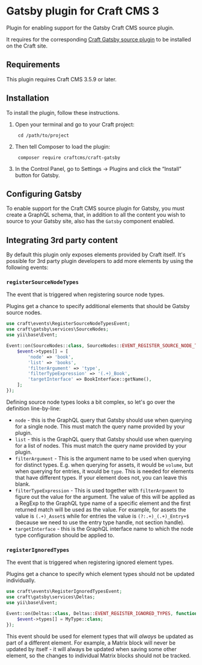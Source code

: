# Gatsby plugin for Craft CMS 3

Plugin for enabling support for the Gatsby Craft CMS source plugin.

It requires for the corresponding [Craft Gatsby source plugin](https://github.com/craftcms/gatsby-source-craftcms) to be installed on the Craft site.

## Requirements

This plugin requires Craft CMS 3.5.9 or later.

## Installation

To install the plugin, follow these instructions.

1. Open your terminal and go to your Craft project:

        cd /path/to/project

2. Then tell Composer to load the plugin:

        composer require craftcms/craft-gatsby

3. In the Control Panel, go to Settings → Plugins and click the “Install” button for Gatsby.

## Configuring Gatsby

To enable support for the Craft CMS source plugin for Gatsby, you must create a GraphQL schema, that, in addition to all the content you wish to source to your Gatsby site, also has the `Gatsby` component enabled.

## Integrating 3rd party content

By default this plugin only exposes elements provided by Craft itself. It's possible for 3rd party plugin developers to add more elements by using the following events:

### `registerSourceNodeTypes`

The event that is triggered when registering source node types.

Plugins get a chance to specify additional elements that should be Gatsby source nodes.
 
```php
use craft\events\RegisterSourceNodeTypesEvent;
use craft\gatsby\services\SourceNodes;
use yii\base\Event;

Event::on(SourceNodes::class, SourceNodes::EVENT_REGISTER_SOURCE_NODE_TYPES, function(RegisterSourceNodeTypesEvent $event) {
    $event->types[] = [
        'node' => 'book',
        'list' => 'books',
        'filterArgument' => 'type',
        'filterTypeExpression' => '(.+)_Book',
        'targetInterface' => BookInterface::getName(),
    ];
});
```

Defining source node types looks a bit complex, so let's go over the definition line-by-line:
* `node` - this is the GraphQL query that Gatsby should use when querying for a single node. This must match the query name provided by your plugin.
* `list` - this is the GraphQL query that Gatsby should use when querying for a list of nodes. This must match the query name provided by your plugin.
* `filterArgument` - This is the argument name to be used when querying for distinct types. E.g. when querying for assets, it would be `volume`, but when querying for entries, it would be `type`. This is needed for elements that have different types. If your element does not, you can leave this blank.
* `filterTypeExpression` - This is used together with `filterArgument` to figure out the value for the argument. The value of this will be applied as a RegExp to the GraphQL type name of a specific element and the first returned match will be used as the value. For example, for assets the value is `(.+)_Asset$` while for entries the value is `(?:.+)_(.+)_Entry+$` (because we need to use the entry type handle, not section handle).
* `targetInterface` - this is the GraphQL interface name to which the node type configuration should be applied to.

### `registerIgnoredTypes`

The event that is triggered when registering ignored element types.

Plugins get a chance to specify which element types should not be updated individually.

```php
use craft\events\RegisterIgnoredTypesEvent;
use craft\gatsby\services\Deltas;
use yii\base\Event;

Event::on(Deltas::class, Deltas::EVENT_REGISTER_IGNORED_TYPES, function(RegisterIgnoredTypesEvent $event) {
    $event->types[] = MyType::class;
});
```

This event should be used for element types that will _always_ be updated as part of a different element. For example, a Matrix block will never be updated by itself - it will always be updated when saving some other element, so the changes to individual Matrix blocks should not be tracked.
